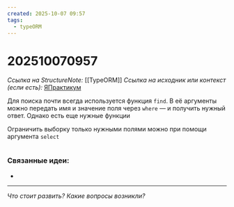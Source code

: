 ```yaml
---
created: 2025-10-07 09:57
tags:
  - typeORM
---
```

# 202510070957
*Ссылка на StructureNote:* [[TypeORM]]
*Ссылка на исходник или контекст (если есть):* [ЯПрактикум](https://practicum.yandex.ru/learn/backend-nodejs/courses/a4214ab0-2146-4152-b90e-651bf4c7ca5e/sprints/564244/topics/104f2765-a9c9-4617-8a5e-f21b675cf9b3/lessons/5674c491-8940-41ba-bf49-d6da1cbe2337/)

Для поиска почти всегда используется функция `find`. В её аргументы можно передать имя и значение поля через `where` — и получить нужный ответ. Однако есть еще нужные функции

Ограничить выборку только нужными полями можно при помощи аргумента `select`
```ts
```

### Связанные идеи:
* 
---

*Что стоит развить? Какие вопросы возникли?*
